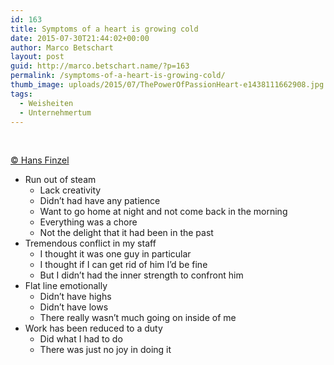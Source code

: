 ```yaml
---
id: 163
title: Symptoms of a heart is growing cold
date: 2015-07-30T21:44:02+00:00
author: Marco Betschart
layout: post
guid: http://marco.betschart.name/?p=163
permalink: /symptoms-of-a-heart-is-growing-cold/
thumb_image: uploads/2015/07/ThePowerOfPassionHeart-e1438111662908.jpg
tags:
  - Weisheiten
  - Unternehmertum
---
```

&nbsp;

[© Hans Finzel](http://www.hansfinzel.com/episode-15-reviving-the-leaders-heart-an-interview-with-peter-pendell/)

  * Run out of steam 
      * Lack creativity
      * Didn&#8217;t had have any patience
      * Want to go home at night and not come back in the morning
      * Everything was a chore
      * Not the delight that it had been in the past
  * Tremendous conflict in my staff 
      * I thought it was one guy in particular
      * I thought if I can get rid of him I&#8217;d be fine
      * But I didn&#8217;t had the inner strength to confront him
  * Flat line emotionally 
      * Didn&#8217;t have highs
      * Didn&#8217;t have lows
      * There really wasn&#8217;t much going on inside of me
  * Work has been reduced to a duty 
      * Did what I had to do
      * There was just no joy in doing it